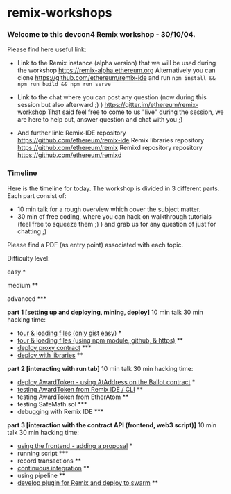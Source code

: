 # remix-workshops

### Welcome to this devcon4 Remix workshop - 30/10/04.

Please find here useful link:

 - Link to the Remix instance (alpha version) that we will be used during the workshop
https://remix-alpha.ethereum.org
Alternatively you can clone https://github.com/ethereum/remix-ide and run `npm install && npm run build && npm run serve`

 - Link to the chat where you can post any question (now during this session but also afterward ;) )
https://gitter.im/ethereum/remix-workshop
That said feel free to come to us "live" during the session, we are here to help out, answer question and chat with you ;) 

 - And further link:
Remix-IDE repository https://github.com/ethereum/remix-ide
Remix libraries repository https://github.com/ethereum/remix
Remixd repository repository https://github.com/ethereum/remixd

### Timeline

Here is the timeline for today. The workshop is divided in 3 different parts. 
Each part consist of:
  - 10 min talk for a rough overview which cover the subject matter.
  - 30 min of free coding, where you can hack on walkthrough tutorials (feel free to squeeze them ;) ) and grab us for any question of just for chatting ;)

Please find a PDF (as entry point) associated with each topic.

Difficulty level:

easy *

medium ** 

advanced ***

**part 1 [setting up and deploying, mining, deploy]**
  10 min talk
  30 min hacking time:
- [tour & loading files (only gist easy)](https://github.com/ethereum/remix-workshops/blob/master/basicDeployment/part1/remix-basic-all-in-gist_part1.pdf) *
- [tour & loading files (using npm module, github, & https)](https://github.com/ethereum/remix-workshops/tree/master/loading_via_npm_github_plugin) **
- [deploy proxy contract](https://github.com/ethereum/remix-workshops/tree/master/proxyContractAwardToken) *** 
- [deploy with libraries](https://github.com/ethereum/remix-workshops/tree/master/deployWithLibraries) **
  
**part 2 [interacting with run tab]**
  10 min talk
  30 min hacking time:
- [deploy AwardToken - using AtAddress on the Ballot contract](https://github.com/ethereum/remix-workshops/blob/master/basicDeployment/part2/remix-basic-all-in-gist_part2.pdf) *
- [testing AwardToken from Remix IDE / CLI](https://github.com/ethereum/remix-workshops/tree/master/unitTesting) **
- testing AwardToken from EtherAtom **
- testing SafeMath.sol ***
- debugging with Remix IDE ***
   
**part 3 [interaction with the contract API (frontend, web3 script)]**
  10 min talk
  30 min hacking time:
- [using the frontend - adding a proposal](https://github.com/ethereum/remix-workshops/blob/master/basicDeployment/part3/remix-basic-all-in-gist_part3.pdf) *
- running script ***
- record transactions **
- [continuous integration](https://github.com/ethereum/remix-workshops/tree/master/continuousIntegration) **
- using pipeline **
- [develop plugin for Remix and deploy to swarm](https://github.com/ethereum/remix-workshops/tree/master/simplePlugin) **
   
